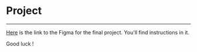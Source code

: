 # Project

---

[Here]() is the link to the Figma for the final project. You'll find instructions in it.

Good luck !
